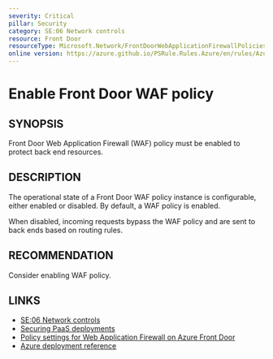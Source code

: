 ```yaml
---
severity: Critical
pillar: Security
category: SE:06 Network controls
resource: Front Door
resourceType: Microsoft.Network/FrontDoorWebApplicationFirewallPolicies
online version: https://azure.github.io/PSRule.Rules.Azure/en/rules/Azure.FrontDoor.WAF.Enabled/
---
```


# Enable Front Door WAF policy

## SYNOPSIS

Front Door Web Application Firewall (WAF) policy must be enabled to protect back end resources.

## DESCRIPTION

The operational state of a Front Door WAF policy instance is configurable, either enabled or disabled.
By default, a WAF policy is enabled.

When disabled, incoming requests bypass the WAF policy and are sent to back ends based on routing rules.

## RECOMMENDATION

Consider enabling WAF policy.

## LINKS

- [SE:06 Network controls](https://learn.microsoft.com/azure/well-architected/security/networking)
- [Securing PaaS deployments](https://learn.microsoft.com/azure/security/fundamentals/paas-deployments#install-a-web-application-firewall)
- [Policy settings for Web Application Firewall on Azure Front Door](https://learn.microsoft.com/azure/web-application-firewall/afds/waf-front-door-policy-settings#waf-state)
- [Azure deployment reference](https://learn.microsoft.com/azure/templates/microsoft.network/frontdoorwebapplicationfirewallpolicies)
